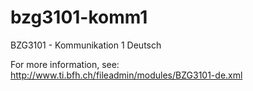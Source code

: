 bzg3101-komm1
=============

BZG3101 - Kommunikation 1 Deutsch

For more information, see: http://www.ti.bfh.ch/fileadmin/modules/BZG3101-de.xml
